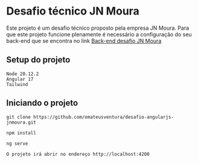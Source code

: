 # Desafio técnico JN Moura

Este projeto é um desafio técnico proposto pela empresa JN Moura. Para que este projeto funcione plenamente é necessário
a configuração do seu back-end que se encontra no link [Back-end desafio JN Moura](https://github.com/omateusventura/desafio-csharp-jnmoura.git)

## Setup do projeto
```
Node 20.12.2
Angular 17
Tailwind
```

## Iniciando o projeto

```
git clone https://github.com/omateusventura/desafio-angularjs-jnmoura.git
```


```
npm install
```


```
ng serve
```


```
O projeto irá abrir no endereço http://localhost:4200
```

